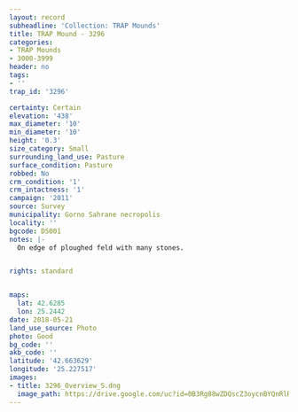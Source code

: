 ```yaml
---
layout: record
subheadline: 'Collection: TRAP Mounds'
title: TRAP Mound - 3296
categories:
- TRAP Mounds
- 3000-3999
header: no
tags:
- ''
trap_id: '3296'

certainty: Certain
elevation: '438'
max_diameter: '10'
min_diameter: '10'
height: '0.3'
size_category: Small
surrounding_land_use: Pasture
surface_condition: Pasture
robbed: No
crm_condition: '1'
crm_intactness: '1'
campaign: '2011'
source: Survey
municipality: Gorno Sahrane necropolis
locality: ''
bgcode: DS001
notes: |-
  On edge of ploughed feld with many stones.


rights: standard


maps:
  lat: 42.6285
  lon: 25.2442
date: 2018-05-21
land_use_source: Photo
photo: Good
bg_code: ''
akb_code: ''
latitude: '42.663629'
longitude: '25.227517'
images:
- title: 3296_Overview_S.dng
  image_path: https://drive.google.com/uc?id=0B3Rg88wZDQscZ3oycnBYQnRlRk0
---
```

